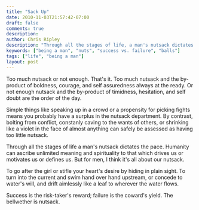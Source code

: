 ```yaml
---
title: "Sack Up"
date: 2010-11-03T21:57:42-07:00
draft: false
comments: true
description:
author: Chris Ripley
description: "Through all the stages of life, a man's nutsack dictates the pace."
keywords: ["being a man", "nuts", "success vs. failure", "balls"]
tags: ["life", "being a man"]
layout: post
---
```

Too much nutsack or not enough. That's it. Too much nutsack and the by-product of boldness, courage, and self assuredness always at the ready. Or not enough nutsack and the by-product of timidness, hesitation, and self doubt are the order of the day.

Simple things like speaking up in a crowd or a propensity for picking fights means you probably have a surplus in the nutsack department. By contrast, bolting from conflict, constanly caving to the wants of others, or shrinking like a violet in the face of almost anything can safely be assessed as having too little nutsack.

Through all the stages of life a man's nutsack dictates the pace. Humanity can ascribe unlimited meaning and spirituality to that which drives us or motivates us or defines us. But for men, I think it's all about our nutsack.

To go after the girl or stifle your heart's desire by hiding in plain sight. To turn into the current and swim hand over hand upstream, or concede to water's will, and drift aimlessly like a leaf to wherever the water flows.

Success is the risk-taker's reward; failure is the coward's yield. The bellwether is nutsack.
